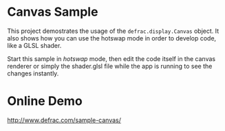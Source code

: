 Canvas Sample
====================
This project demostrates the usage of the `defrac.display.Canvas` object.
It also shows how you can use the hotswap mode in order to develop code,
like a GLSL shader.

Start this sample in *hotswap* mode, then edit the code itself in the
canvas renderer or simply the shader.glsl file while the app is running
to see the changes instantly.

Online Demo
===========
http://www.defrac.com/sample-canvas/
